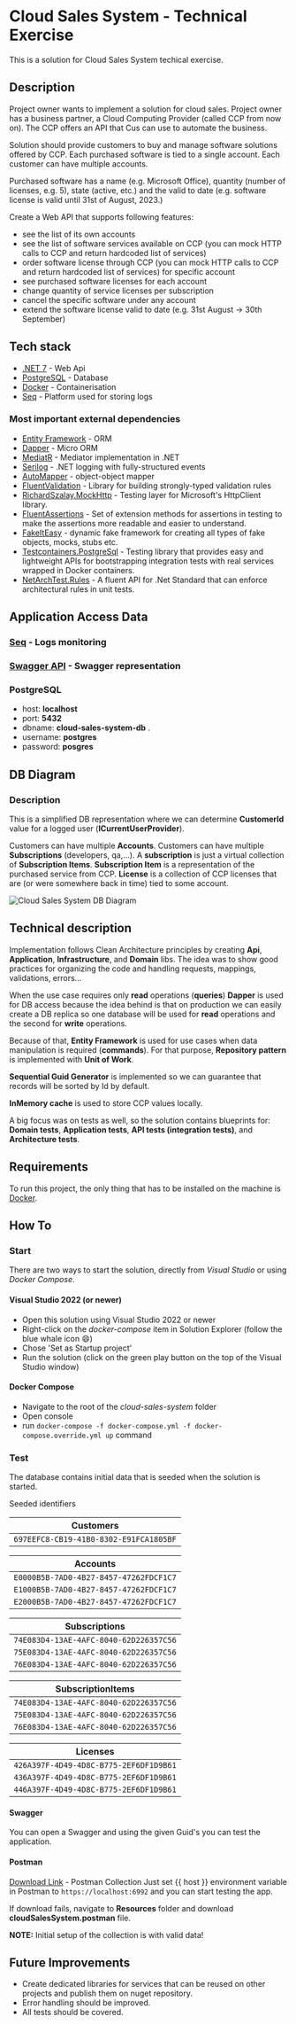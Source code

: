 ﻿# Cloud Sales System - Technical Exercise
This is a solution for Cloud Sales System techical exercise.

## Description
Project owner wants to implement a solution for cloud sales. Project owner has a business partner, a Cloud Computing Provider (called CCP from now on). The CCP offers an API that Cus can use to automate the business.

Solution should provide customers to buy and manage software solutions offered by CCP. Each
purchased software is tied to a single account. Each customer can have multiple accounts.

Purchased software has a name (e.g. Microsoft Office), quantity (number of licenses, e.g. 5), state
(active, etc.) and the valid to date (e.g. software license is valid until 31st of August, 2023.)

Create a Web API that supports following features:
- see the list of its own accounts
- see the list of software services available on CCP (you can mock HTTP calls to CCP and return
hardcoded list of services)
- order software license through CCP (you can mock HTTP calls to CCP and return hardcoded list of
services) for specific account
- see purchased software licenses for each account
- change quantity of service licenses per subscription
- cancel the specific software under any account
- extend the software license valid to date (e.g. 31st August -> 30th September)

## Tech stack
- [.NET 7](https://dotnet.microsoft.com/en-us/download/dotnet/7.0) - Web Api
- [PostgreSQL](https://www.postgresql.org) - Database
- [Docker](https://www.docker.com/) - Containerisation
- [Seq](https://datalust.co/seq) - Platform used for storing logs

### Most important external dependencies
- [Entity Framework](https://learn.microsoft.com/en-us/ef/) - ORM
- [Dapper](https://github.com/DapperLib/Dapper) - Micro ORM
- [MediatR](https://github.com/jbogard/MediatR) - Mediator implementation in .NET
- [Serilog](https://serilog.net/) - .NET logging with fully-structured events
- [AutoMapper](https://docs.automapper.org/en/stable/Getting-started.html) - object-object mapper
- [FluentValidation](https://docs.fluentvalidation.net/en/latest/) - Library for building strongly-typed validation rules
- [RichardSzalay.MockHttp](https://github.com/richardszalay/mockhttp) - Testing layer for Microsoft's HttpClient library.
- [FluentAssertions](https://fluentassertions.com/) - Set of extension methods for assertions in testing to make the assertions more readable and easier to understand.
- [FakeItEasy](https://fakeiteasy.github.io/) - dynamic fake framework for creating all types of fake objects, mocks, stubs etc.
- [Testcontainers.PostgreSql](https://testcontainers.com/guides/getting-started-with-testcontainers-for-dotnet/) - Testing library that provides easy and lightweight APIs for bootstrapping integration tests with real services wrapped in Docker containers.
- [NetArchTest.Rules](https://github.com/BenMorris/NetArchTest) - A fluent API for .Net Standard that can enforce architectural rules in unit tests.

## Application Access Data
### [Seq](http://localhost:5341/) - Logs monitoring
### [Swagger API](https://localhost:6992/swagger/index.html) - Swagger representation
### PostgreSQL  
- host: **localhost** 
- port: **5432** 
- dbname: **cloud-sales-system-db** .
- username: **postgres** 
- password: **posgres**

## DB Diagram

### Description
This is a simplified DB representation where we can determine **CustomerId** value for a logged user (**ICurrentUserProvider**).

Customers can have multiple **Accounts**.
Customers can have multiple **Subscriptions** (developers, qa,...).
A **subscription** is just a virtual collection of **Subscription Items**.
**Subscription Item** is a representation of the purchased service from CCP.
**License** is a collection of CCP licenses that are (or were somewhere back in time) tied to some account.

![Cloud Sales System DB Diagram](/Resources/CloudSalesSystemDb.png "Cloud Sales System DB Diagram")

## Technical description
Implementation follows Clean Architecture principles by creating **Api**, **Application**, **Infrastructure**, and **Domain** libs. The idea was to show good practices for organizing the code and handling requests, mappings, validations, errors... 

When the use case requires only **read** operations (**queries**) **Dapper** is used for DB access because the idea behind is that on production we can easily create a DB replica so one database will be used for **read** operations and the second for **write** operations.

Because of that, **Entity Framework** is used for use cases when data manipulation is required (**commands**). For that purpose, **Repository pattern** is implemented with **Unit of Work**.

**Sequential Guid Generator** is implemented so we can guarantee that records will be sorted by Id by default.

**InMemory cache** is used to store CCP values locally.

A big focus was on tests as well, so the solution contains blueprints for: **Domain tests**, **Application tests**, **API tests (integration tests)**, and **Architecture tests**.

## Requirements
To run this project, the only thing that has to be installed on the machine is [Docker](https://www.docker.com/).

## How To

### Start
There are two ways to start the solution, directly from *Visual Studio* or using *Docker Compose*.

#### Visual Studio 2022 (or newer)
- Open this solution using Visual Studio 2022 or newer
- Right-click on the *docker-compose* item in Solution Explorer (follow the blue whale icon 😄)
- Chose 'Set as Startup project'
- Run the solution (click on the green play button on the top of the Visual Studio window)

#### Docker Compose
- Navigate to the root of the *cloud-sales-system* folder
- Open console
- run `docker-compose -f docker-compose.yml -f docker-compose.override.yml up` command

### Test

The database contains initial data that is seeded when the solution is started.

Seeded identifiers

|Customers|
|---|
|`697EEFC8-CB19-41B0-8302-E91FCA1805BF`|

|Accounts|
|---|
|`E0000B5B-7AD0-4B27-8457-47262FDCF1C7`|
|`E1000B5B-7AD0-4B27-8457-47262FDCF1C7`|
|`E2000B5B-7AD0-4B27-8457-47262FDCF1C7`|

|Subscriptions|
|---|
|`74E083D4-13AE-4AFC-8040-62D226357C56`|
|`75E083D4-13AE-4AFC-8040-62D226357C56`|
|`76E083D4-13AE-4AFC-8040-62D226357C56`|

|SubscriptionItems|
|---|
|`74E083D4-13AE-4AFC-8040-62D226357C56`|
|`75E083D4-13AE-4AFC-8040-62D226357C56`|
|`76E083D4-13AE-4AFC-8040-62D226357C56`|

|Licenses|
|---|
|`426A397F-4D49-4D8C-B775-2EF6DF1D9B61`|
|`436A397F-4D49-4D8C-B775-2EF6DF1D9B61`|
|`446A397F-4D49-4D8C-B775-2EF6DF1D9B61`|

#### Swagger
You can open a Swagger and using the given Guid's you can test the application.

#### Postman

[Download Link](https://github.com/bokunda/cloud-sales-system/blob/main/Resources/cloudSalesSystem.postman) - Postman Collection
Just set {{ host }} environment variable in Postman to `https://localhost:6992` and you can start testing the app.

If download fails, navigate to **Resources** folder and download **cloudSalesSystem.postman** file.

**NOTE:** Initial setup of the collection is with valid data!


## Future Improvements
- Create dedicated libraries for services that can be reused on other projects and publish them on nuget repository.
- Error handling should be improved.
- All tests should be covered.
